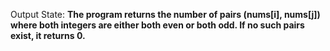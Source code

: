 Output State: **The program returns the number of pairs (nums[i], nums[j]) where both integers are either both even or both odd. If no such pairs exist, it returns 0.**